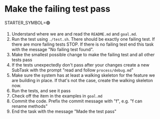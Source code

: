 # Make the failing test pass

STARTER_SYMBOL=🟢

1. Understand where we are and read the `README.md` and `goal.md`.
2. Run the test using `./test.sh`. There should be exactly one failing test. If there are more failing tests STOP. If there is no failing test end this task with the message "No failing test found".
3. Make the smallest possible change to make the failing test and all other tests pass
4. If the tests unexpectedly don't pass after your changes create a new SubTask with the prompt "read and follow `process/debug.md`"
5. Make sure the system has at least a walking skeleton for the feature we are building in place. If that's not the case, create the walking skeleton now.
6. Run the tests, and see it pass
7. Check off the item in the examples in `goal.md`
8. Commit the code. Prefix the commit message with "f", e.g. "f can rename methods"
9. End the task with the message "Made the test pass"
